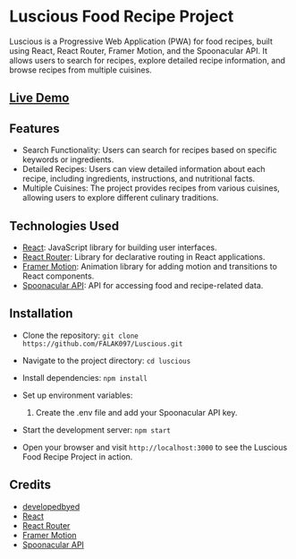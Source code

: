 # Luscious Food Recipe Project

Luscious is a Progressive Web Application (PWA) for food recipes, built using React, React Router, Framer Motion, and the Spoonacular API. It allows users to search for recipes, explore detailed recipe information, and browse recipes from multiple cuisines.

## [Live Demo](https://luscious-falak097.vercel.app/)

## Features

- Search Functionality: Users can search for recipes based on specific keywords or ingredients.
- Detailed Recipes: Users can view detailed information about each recipe, including ingredients, instructions, and nutritional facts.
- Multiple Cuisines: The project provides recipes from various cuisines, allowing users to explore different culinary traditions.

## Technologies Used

- [React](https://reactjs.org): JavaScript library for building user interfaces.
- [React Router](https://reactrouter.com): Library for declarative routing in React applications.
- [Framer Motion](https://www.framer.com/api/motion/): Animation library for adding motion and transitions to React components.
- [Spoonacular API](https://spoonacular.com/food-api): API for accessing food and recipe-related data.

## Installation

- Clone the repository:
  `git clone https://github.com/FALAK097/Luscious.git`

- Navigate to the project directory:
  `cd luscious`
- Install dependencies:
  `npm install`

- Set up environment variables:

  1. Create the .env file and add your Spoonacular API key.

- Start the development server:
  `npm start`

- Open your browser and visit `http://localhost:3000` to see the Luscious Food Recipe Project in action.

## Credits

- [developedbyed](https://github.com/developedbyed/)
- [React](https://reactjs.org)
- [React Router](https://reactrouter.com)
- [Framer Motion](https://www.framer.com/api/motion/)
- [Spoonacular API](https://spoonacular.com/food-api)
